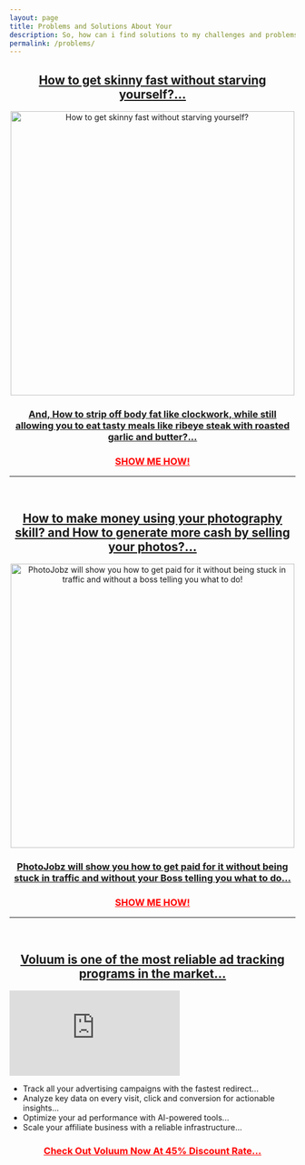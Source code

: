 ```yaml
---
layout: page
title: Problems and Solutions About Your
description: So, how can i find solutions to my challenges and problems?
permalink: /problems/
---
```



<h2 align="center" style="color: green;">
    <a href="http://bit.ly/healthylosefat" target="_blank" rel="nofollow">
        How to get skinny fast without starving yourself?...
    </a>
</h2>

<p align="center">
    <a href="http://bit.ly/healthylosefat" target="_blank" rel="nofollow">
        <img src="https://burnthefat4me.com/wp-content/uploads/2018/10/Mama.png" alt="How to get skinny fast without starving yourself?" title="How to get skinny fast without starving yourself?" width="500" />
    </a>
</p>

<h3 align="center" >
    <a href="http://bit.ly/healthylosefat" target="_blank" rel="nofollow">And, How to strip off body fat like clockwork, while still allowing you to eat tasty meals like ribeye steak with roasted garlic and butter?...
    </a>
</h3>

<h3 align="center" >
    <a href="http://bit.ly/healthylosefat" target="_blank" rel="nofollow" style="color: red;">
        <u>SHOW ME HOW!</u>
    </a>
</h3>

<hr><br>

<h2 align="center" style="color: green;">
    <a href="http://bit.ly/howtosellphoto" target="_blank" rel="nofollow">
     How to make money using your photography skill? and How to generate more cash by selling your photos?... 
    </a>
</h2>

<p align="center">
    <a href="http://bit.ly/howtosellphoto" target="_blank" rel="nofollow">
        <img src="https://picjumbo.com/wp-content/uploads/young-photographer-in-action-taking-a-photo-1570x1048.jpg" alt="PhotoJobz will show you how to get paid for it without being stuck in traffic and without a boss telling you what to do!" title="PhotoJobz will show you how to get paid for it without being stuck in traffic and without a boss telling you what to do!" width="500" />
    </a>
</p>

<h3 align="center" >
    <a href="http://bit.ly/howtosellphoto" target="_blank" rel="nofollow">PhotoJobz will show you how to get paid for it without being stuck in traffic and without your Boss telling you what to do...
    </a>
</h3>

<h3 align="center"  >
    <a href="http://bit.ly/howtosellphoto" target="_blank" rel="nofollow" style="color: red;">
        <u>SHOW ME HOW!</u>
    </a>
</h3>

<hr><br>

<h2 align="center" style="color: green;">
    <a href="https://bit.ly/easyadstracking" target="_blank" rel="nofollow">
      Voluum is one of the most reliable ad tracking programs in the market... 
    </a>
</h2>

<iframe class="video" src="https://www.youtube.com/embed/ST9TxUer5PY" title="Voluum review" frameborder="0" allow="accelerometer; autoplay; clipboard-write; encrypted-media; gyroscope; picture-in-picture" allowfullscreen></iframe>

* Track all your advertising campaigns with the fastest redirect...
* Analyze key data on every visit, click and conversion for actionable insights...
* Optimize your ad performance with AI-powered tools...
* Scale your affiliate business with a reliable infrastructure...

<h3 align="center" >
    <a href="https://bit.ly/easyadstracking" target="_blank" rel="nofollow" style="color: red;">
      <u>Check Out Voluum Now At 45% Discount Rate...</u>
    </a>
</h3>

